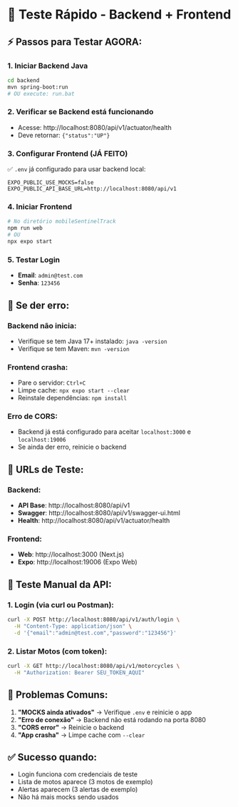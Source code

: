 # 🚀 Teste Rápido - Backend + Frontend

## ⚡ **Passos para Testar AGORA:**

### **1. Iniciar Backend Java**
```bash
cd backend
mvn spring-boot:run
# OU execute: run.bat
```

### **2. Verificar se Backend está funcionando**
- Acesse: http://localhost:8080/api/v1/actuator/health
- Deve retornar: `{"status":"UP"}`

### **3. Configurar Frontend (JÁ FEITO)**
✅ `.env` já configurado para usar backend local:
```env
EXPO_PUBLIC_USE_MOCKS=false
EXPO_PUBLIC_API_BASE_URL=http://localhost:8080/api/v1
```

### **4. Iniciar Frontend**
```bash
# No diretório mobileSentinelTrack
npm run web
# OU
npx expo start
```

### **5. Testar Login**
- **Email**: `admin@test.com`
- **Senha**: `123456`

## 🔧 **Se der erro:**

### **Backend não inicia:**
- Verifique se tem Java 17+ instalado: `java -version`
- Verifique se tem Maven: `mvn -version`

### **Frontend crasha:**
- Pare o servidor: `Ctrl+C`
- Limpe cache: `npx expo start --clear`
- Reinstale dependências: `npm install`

### **Erro de CORS:**
- Backend já está configurado para aceitar `localhost:3000` e `localhost:19006`
- Se ainda der erro, reinicie o backend

## 📱 **URLs de Teste:**

### **Backend:**
- **API Base**: http://localhost:8080/api/v1
- **Swagger**: http://localhost:8080/api/v1/swagger-ui.html
- **Health**: http://localhost:8080/api/v1/actuator/health

### **Frontend:**
- **Web**: http://localhost:3000 (Next.js)
- **Expo**: http://localhost:19006 (Expo Web)

## 🎯 **Teste Manual da API:**

### **1. Login (via curl ou Postman):**
```bash
curl -X POST http://localhost:8080/api/v1/auth/login \
  -H "Content-Type: application/json" \
  -d '{"email":"admin@test.com","password":"123456"}'
```

### **2. Listar Motos (com token):**
```bash
curl -X GET http://localhost:8080/api/v1/motorcycles \
  -H "Authorization: Bearer SEU_TOKEN_AQUI"
```

## 🚨 **Problemas Comuns:**

1. **"MOCKS ainda ativados"** → Verifique `.env` e reinicie o app
2. **"Erro de conexão"** → Backend não está rodando na porta 8080
3. **"CORS error"** → Reinicie o backend
4. **"App crasha"** → Limpe cache com `--clear`

## ✅ **Sucesso quando:**
- Login funciona com credenciais de teste
- Lista de motos aparece (3 motos de exemplo)
- Alertas aparecem (3 alertas de exemplo)
- Não há mais mocks sendo usados
